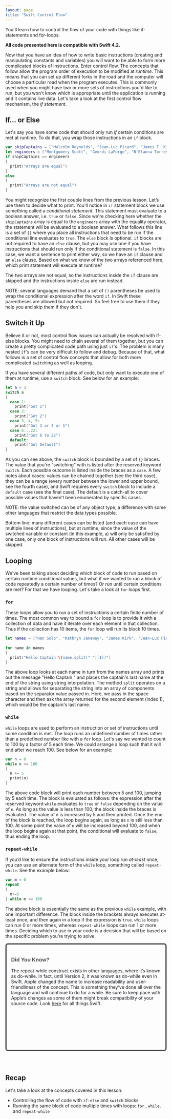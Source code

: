 ```yaml
---
layout: page
title: "Swift Control Flow"
---
```


You'll learn how to control the flow of your code with things like if-statements and for-loops.

__All code presented here is compatible with Swift 4.2.__

Now that you have an idea of how to write basic instructions (creating and manipulating constants and variables) you will want to be able to form more complicated blocks of instructions. Enter control flow. The concepts that follow allow the program order of execution to be modified at *runtime*. This means that you can set up different forks in the road and the computer will choose a particular road when the program executes. This is commonly used when you might have two or more sets of instructions you'd like to run, but you won't know which is appropriate until the application is running and it contains live data. Let's take a look at the first control flow mechanism, the *if statement*.

## If... or Else

Let's say you have some code that should only run *if* certain conditions are met at runtime. To do that, you wrap those instructions in an `if` block.

```swift
var shipCaptains = ["Malcolm Reynolds", "Jean-Luc Picard", "James T. Kirk", "Han Solo"]
let engineers = ["Montgomery Scott", "Geordi LaForge", "B'Elanna Torres"]
if shipCaptains == engineers
{
  print("Arrays are equal")
}
else
{
  print("Arrays are not equal")
}
```

You might recognize the first couple lines from the previous lesson. Let’s use them to decide what to print. You'll notice in `if` statement block we use something called a *conditional statement*. This statement must evaluate to a boolean answer, i.e. `true` or `false`. Since we're checking here whether the `shipCaptains` array is equal to the `engineers` array with the equality operator, the statement will be evaluated to a boolean answer. What follows this line is a set of `{}` where you place all instructions that need to be run if the conditional line evaluates to `true`. The `else` block is optional. `if` blocks are not required to have an `else` clause, but you may use one if you have instructions that should run only if the conditional statement is `false`. In this case, we want a sentence to print either way, so we have an `if` clause and an `else` clause. Based on what we know of the two arrays referenced here, which print statement will execute at runtime?

The two arrays are not equal, so the instructions inside the `if` clause are skipped and the instructions inside `else` are run instead.

NOTE: several languages demand that a set of `()` parentheses be used to wrap the conditional expression after the word `if`. In Swift these parentheses are allowed but not required. So feel free to use them if they help you and skip them if they don't.

## Switch it Up

Believe it or not, most control flow issues can actually be resolved with if-else blocks. You might need to chain several of them together, but you can create a pretty complicated code path using just `if`'s. The problem is many nested `if`'s can be very difficult to follow and debug. Because of that, what follows is a set of control flow concepts that allow for both more complicated `switch`ing as well as looping.

If you have several different paths of code, but only want to execute one of them at runtime, use a `switch` block. See below for an example:

```swift
let a = 3
switch a
{
  case 1:
    print("Got 1")
  case 2:
    print("Got 2")
  case 3, 4, 5:
    print("Got 3 or 4 or 5")
  case 6...22:
    print("Got 6 to 22")
  default:
    print("Got Default")
}
```

As you can see above, the `switch` block is bounded by a set of `{}` braces. The value that you're "switching" with is listed after the reserved keyword `switch`. Each possible outcome is listed inside the braces as a `case`. A few notes about cases: values can be chained together (see the third case), they can be a range (every number between the lower and upper bound, see the fourth case), and Swift requires every `switch` block to include a `default` case (see the final case). The default is a catch-all to cover possible values that haven’t been enumerated by specific cases. 

NOTE: the value switched can be of any object type, a difference with some other languages that restrict the data types possible.

Bottom line: many different cases can be listed (and each case can have multiple lines of instructions), but at runtime, since the value of the switched variable or constant (in this example, `a`) will only be satisfied by one case, only one block of instructions will run. All other cases will be skipped.

## Looping

We've been talking about deciding which block of code to run based on certain runtime conditional values, but what if we wanted to run a block of code repeatedly a certain number of times? Or run until certain conditions are met? For that we have looping. Let's take a look at `for` loops first.

### `for`

These loops allow you to run a set of instructions a certain finite number of times. The most common way to bound a `for` loop is to provide it with a collection of data and have it iterate over each element in that collection. Thus if the collection has 10 items, the `for` loop will run its block 10 times.

```swift
let names = ["Han Solo", "Kathryn Janeway", "James Kirk", "Jean-Luc Picard", "Malcolm Reynolds"]
 
for name in names
{
  print("Hello Captain \(name.split(" ")[1])")
}
```

The above loop looks at each name in turn from the names array and prints out the message "Hello Captain " and places the captain's last name at the end of the string using string interpolation. The method `split` operates on a string and allows for separating the string into an array of components based on the separator value passed in. Here, we pass in the space character and then ask the array returned for the second element (index 1), which would be the captain's last name.

### `while`

`while` loops are used to perform an instruction or set of instructions until some condition is met. The loop runs an undefined number of times rather than a predefined number like with a `for` loop. Let's say we wanted to count to 100 by a factor of 5 each time. We could arrange a loop such that it will end after we reach 100. See below for an example:

```swift
var n = 0
while n <= 100
{
  n += 5
  print(n)
}
```

The above code block will print each number between 5 and 100, jumping by 5 each time. The block is evaluated as follows: the expression after the reserved keyword `while` evaluates to `true` or `false` depending on the value of `n`. As long as the value is less than 100, the block inside the braces is evaluated. The value of `n` is increased by 5 and then printed. Once the end of the block is reached, the loop begins again, as long as `n` is still less than 100. At some point the value of `n` will be increased beyond 100, and when the loop begins again at that point, the conditional will evaluate to `false`, thus ending the loop.

### `repeat-while`

If you’d like to ensure the instructions inside your loop run *at-least* once, you can use an alternate form of the `while` loop, something called `repeat-while`. See the example below:

```swift
var m = 0
repeat
{
  m+=5
} while m <= 100
```

The above block is essentially the same as the previous `while` example, with one important difference. The block inside the brackets always executes at-least once, and then again in a loop if the expression is `true`. `while`  loops can run 0 or more times, whereas `repeat-while` loops can run 1 or more times. Deciding which to use in your code is a decision that will be based on the specific problem you’re trying to solve.

<style>
	.box {
	display: inline-block;
	height: 300px;
    padding: 1em;
    margin-bottom: 3em;
	border: 4px solid;
	border-radius: 8px;
	color: #525559;
    }
    .box p {
        color: #181C22;
    }
</style>
<div class="box">
	<h3>Did You Know?</h3>
	<p>The repeat-while construct exists in other languages, where it’s known as do-while. In fact, until Version 2, it was known as do-while even in Swift. Apple changed the name to increase readability and user-friendliness of the concept. This is something they’ve done all over the language and will continue to do for a while. Be sure to keep pace with Apple’s changes as some of them might break compatibility of your source code. Look <a href="https://developer.apple.com/swift/">here</a> for all things Swift.</p>
</div>

## Recap
Let's take a look at the concepts covered in this lesson:

* Controlling the flow of code with `if-else` and `switch` blocks
* Running the same block of code multiple times with loops: `for` , `while`, and `repeat-while`